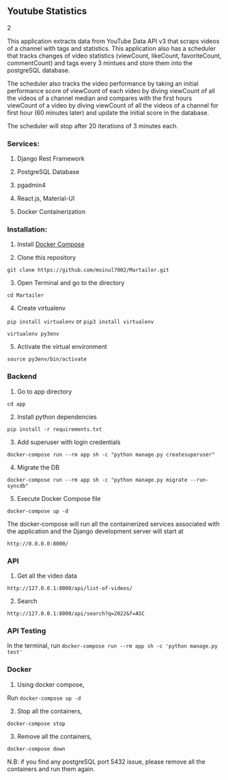 ## Youtube Statistics

2

This application extracts data from YouTube Data API v3 that scraps videos of a channel with tags and statistics. This application also has a scheduler that tracks changes of video statistics (viewCount, likeCount, favoriteCount, commentCount) and tags every 3 mintues and store them into the postgreSQL database.

The scheduler also tracks the video performance by taking an initial performance score of viewCount of each video by diving viewCount of all the videos of a channel median and compares with the first hours viewCount of a video by diving viewCount of all the videos of a channel for first hour (60 minutes later) and update the initial score in the database.

The scheduler will stop after 20 iterations of 3 minutes each.

### Services:

1. Django Rest Framework
   
2. PostgreSQL Database
   
3. pgadmin4
   
4. React.js, Material-UI
   
5. Docker Containerization


### Installation:

1. Install [Docker Compose](https://docs.docker.com/compose/install/)

2. Clone this repository

`git clone https://github.com/moinul7002/Martailer.git`

3. Open Terminal and go to the directory

`cd Martailer`

4. Create virtualenv

`pip install virtualenv` or `pip3 install virtualenv`

`virtualenv py3env`

5. Activate the virtual environment

`source py3env/bin/activate`

### Backend

1. Go to app directory

`cd app`

2. Install python dependencies

`pip install -r requirements.txt`

3. Add superuser with login credentials

`docker-compose run --rm app sh -c "python manage.py createsuperuser"`

4. Migrate the DB

`docker-compose run --rm app sh -c "python manage.py migrate --run-syncdb"`

5. Execute Docker Compose file

`docker-compose up -d`

The docker-compose will run all the containerized services associated with the application and the Django development server will start at

`http://0.0.0.0:8000/`


### API

1. Get all the video data

`http://127.0.0.1:8000/api/list-of-videos/`

2. Search

`http://127.0.0.1:8000/api/search?q=2022&f=ASC`


### API Testing

In the terminal, run `docker-compose run --rm app sh -c 'python manage.py test'`


### Docker

1. Using docker compose,

Run `docker-compose up -d`

2. Stop all the containers,

`docker-compose stop`

3. Remove all the containers,

`docker-compose down`


N.B: if you find any postgreSQL port 5432 issue, please remove all the containers and run them again.



